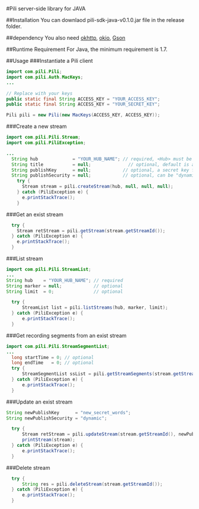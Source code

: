 #Pili server-side library for JAVA

##Installation
You can downlaod pili-sdk-java-v0.1.0.jar file in the release folder.

##dependency
You also need [okhttp][1], [okio][2], [Gson][3]

[1]: http://square.github.io/okhttp/
[2]: https://github.com/square/okio
[3]: https://code.google.com/p/google-gson/downloads/detail?name=google-gson-2.2.4-release.zip&

##Runtime Requirement
For Java, the minimum requirement is 1.7.

##Usage
###Instantiate a Pili client
```JAVA
import com.pili.Pili;
import com.pili.Auth.MacKeys;
...

// Replace with your keys
public static final String ACCESS_KEY = "YOUR_ACCESS_KEY";
public static final String ACCESS_KEY = "YOUR_SECRET_KEY";

Pili pili = new Pili(new MacKeys(ACCESS_KEY, ACCESS_KEY));

```

###Create a new stream
```JAVA
import com.pili.Pili.Stream;
import com.pili.PiliException;

...
  String hub             = "YOUR_HUB_NAME"; // required, <Hub> must be an exists one
  String title           = null;              // optional, default is auto-generated
  String publishKey      = null;            // optional, a secret key for signing the <publishToken>, default is   auto-generated
  String publishSecurity = null;            // optional, can be "dynamic" or "static", default is "dynamic"
    try {
      Stream stream = pili.createStream(hub, null, null, null);
    } catch (PiliException e) {
      e.printStackTrace();
    }
```

###Get an exist stream
```JAVA
  try {
    Stream retStream = pili.getStream(stream.getStreamId());
  } catch (PiliException e) {
    e.printStackTrace();
  }
```

###List stream
```JAVA
import com.pili.Pili.StreamList;
...
String hub    = "YOUR_HUB_NAME"; // required
String marker = null;            // optional
String limit  = 0;               // optional

  try {
      StreamList list = pili.listStreams(hub, marker, limit);
  } catch (PiliException e) {
      e.printStackTrace();
  }
```

###Get recording segments from an exist stream
```JAVA
import com.pili.Pili.StreamSegmentList;
...
  long startTime = 0; // optional
  long endTime   = 0; // optional
  try {
      StreamSegmentList ssList = pili.getStreamSegments(stream.getStreamId(), startTime, endTime);
  } catch (PiliException e) {
      e.printStackTrace();
  }
```

###Update an exist stream
```JAVA
String newPublishKey      = "new_secret_words";
String newPublishSecurity = "dynamic";

  try {
      Stream retStream = pili.updateStream(stream.getStreamId(), newPublishKey, newPublishSecurity);
      printStream(stream);
  } catch (PiliException e) {
      e.printStackTrace();
  }
```
###Delete stream
```JAVA
  try {
      String res = pili.deleteStream(stream.getStreamId());
  } catch (PiliException e) {
      e.printStackTrace();
  }
```
